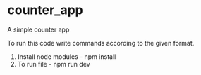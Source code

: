 # counter_app
 A simple counter app
 
 
 To run this code write commands according to the given format.
 
 1. Install node modules - npm install
 2. To run file - npm run dev

